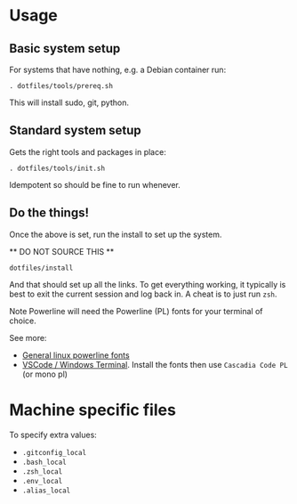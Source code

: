 # Usage

## Basic system setup
For systems that have nothing, e.g. a Debian container run:

```
. dotfiles/tools/prereq.sh
```

This will install sudo, git, python.


## Standard system setup

Gets the right tools and packages in place:

```
. dotfiles/tools/init.sh
```

Idempotent so should be fine to run whenever.

## Do the things!

Once the above is set, run the install to set up the system.

** DO NOT SOURCE THIS **

```
dotfiles/install
```

And that should set up all the links.  To get everything working, it typically is best to exit the current session and log back in.  A cheat is to just run `zsh`.

Note Powerline will need the Powerline (PL) fonts for your terminal of choice.

See more:

* [General linux powerline fonts](https://github.com/powerline/fonts)
* [VSCode / Windows Terminal](https://docs.microsoft.com/en-us/windows/terminal/tutorials/powerline-setup).  Install the fonts then use `Cascadia Code PL` (or mono pl)

# Machine specific files

To specify extra values:

* `.gitconfig_local`
* `.bash_local`
* `.zsh_local`
* `.env_local`
* `.alias_local`